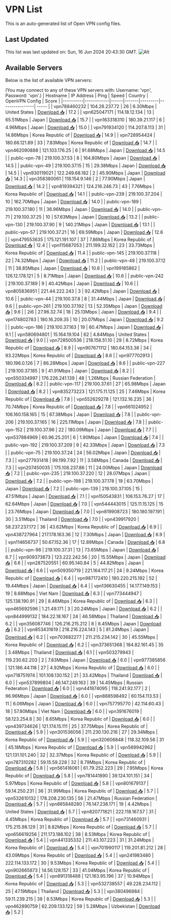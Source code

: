 # VPN List

This is an auto-generated list of Open VPN config files.

## Last Updated

This list was last updated on: Sun, 16 Jun 2024 20:43:30 GMT.
![Alt](https://repobeats.axiom.co/api/embed/186b98318ef1479477931607c1ad7d823f12451f.svg "Repobeats analytics image")

## Available Servers

Below is the list of available VPN servers:

(You may connect to any of these VPN servers with: Username: 'vpn', Password: 'vpn'.)
| Hostname | IP Address | Ping | Speed | Country | OpenVPN Config | Score |
|----------|------------|------|-------|---------|----------------| ----- |
| vpn788460232 | 104.28.237.72 | 26 | 6.30Mbps | United States | [Download 📥](./configs/server_0_US.ovpn) | 17.2 |
| vpn625047171 | 114.18.12.134 | 13 | 65.51Mbps | Japan | [Download 📥](./configs/server_1_JP.ovpn) | 15.7 |
| vpn163318310 | 180.39.21.117 | 6 | 4.96Mbps | Japan | [Download 📥](./configs/server_2_JP.ovpn) | 15.0 |
| vpn791934120 | 114.207.8.113 | 31 | 14.86Mbps | Korea Republic of | [Download 📥](./configs/server_3_KR.ovpn) | 14.9 |
| vpn728954424 | 180.66.121.89 | 33 | 7.83Mbps | Korea Republic of | [Download 📥](./configs/server_4_KR.ovpn) | 14.7 |
| vpn462090888 | 121.103.176.25 | 6 | 91.68Mbps | Japan | [Download 📥](./configs/server_5_JP.ovpn) | 14.5 |
| public-vpn-78 | 219.100.37.53 | 8 | 164.80Mbps | Japan | [Download 📥](./configs/server_6_JP.ovpn) | 14.5 |
| public-vpn-49 | 219.100.37.15 | 15 | 29.38Mbps | Japan | [Download 📥](./configs/server_7_JP.ovpn) | 14.5 |
| vpn930119021 | 122.249.68.182 | 2 | 45.90Mbps | Japan | [Download 📥](./configs/server_8_JP.ovpn) | 14.3 |
| vpn358380061 | 118.154.9.146 | 2 | 77.90Mbps | Japan | [Download 📥](./configs/server_9_JP.ovpn) | 14.2 |
| vpn819394321 | 124.216.246.73 | 43 | 7.76Mbps | Korea Republic of | [Download 📥](./configs/server_10_KR.ovpn) | 14.1 |
| public-vpn-239 | 219.100.37.204 | 10 | 162.70Mbps | Japan | [Download 📥](./configs/server_11_JP.ovpn) | 14.0 |
| public-vpn-189 | 219.100.37.180 | 11 | 36.96Mbps | Japan | [Download 📥](./configs/server_12_JP.ovpn) | 14.0 |
| public-vpn-71 | 219.100.37.25 | 10 | 57.63Mbps | Japan | [Download 📥](./configs/server_13_JP.ovpn) | 13.2 |
| public-vpn-130 | 219.100.37.90 | 9 | 140.21Mbps | Japan | [Download 📥](./configs/server_14_JP.ovpn) | 13.1 |
| public-vpn-57 | 219.100.37.21 | 16 | 69.59Mbps | Japan | [Download 📥](./configs/server_15_JP.ovpn) | 12.6 |
| vpn479553635 | 175.121.191.107 | 37 | 7.86Mbps | Korea Republic of | [Download 📥](./configs/server_16_KR.ovpn) | 12.4 |
| vpn115687053 | 211.199.32.162 | 23 | 33.73Mbps | Korea Republic of | [Download 📥](./configs/server_17_KR.ovpn) | 11.4 |
| public-vpn-145 | 219.100.37.118 | 22 | 74.32Mbps | Japan | [Download 📥](./configs/server_18_JP.ovpn) | 11.2 |
| public-vpn-48 | 219.100.37.12 | 11 | 38.85Mbps | Japan | [Download 📥](./configs/server_19_JP.ovpn) | 10.6 |
| vpn199185862 | 126.12.178.121 | 5 | 8.71Mbps | Japan | [Download 📥](./configs/server_20_JP.ovpn) | 10.6 |
| public-vpn-242 | 219.100.37.189 | 9 | 40.42Mbps | Japan | [Download 📥](./configs/server_21_JP.ovpn) | 10.6 |
| vpn805836951 | 221.44.222.243 | 3 | 92.42Mbps | Japan | [Download 📥](./configs/server_22_JP.ovpn) | 10.6 |
| public-vpn-44 | 219.100.37.8 | 8 | 31.44Mbps | Japan | [Download 📥](./configs/server_23_JP.ovpn) | 9.6 |
| public-vpn-261 | 219.100.37.192 | 13 | 52.35Mbps | Japan | [Download 📥](./configs/server_24_JP.ovpn) | 9.6 |
| 2i6 | 27.96.32.74 | 18 | 25.13Mbps | Japan | [Download 📥](./configs/server_25_JP.ovpn) | 9.4 |
| vpn174802783 | 180.16.209.35 | 10 | 20.07Mbps | Japan | [Download 📥](./configs/server_26_JP.ovpn) | 9.2 |
| public-vpn-186 | 219.100.37.163 | 19 | 60.47Mbps | Japan | [Download 📥](./configs/server_27_JP.ovpn) | 9.1 |
| vpn580694801 | 15.164.19.104 | 62 | 4.84Mbps | United States | [Download 📥](./configs/server_28_US.ovpn) | 9.0 |
| vpn728500536 | 218.158.51.10 | 29 | 8.72Mbps | Korea Republic of | [Download 📥](./configs/server_29_KR.ovpn) | 8.9 |
| vpn907671112 | 180.64.153.38 | 34 | 93.22Mbps | Korea Republic of | [Download 📥](./configs/server_30_KR.ovpn) | 8.6 |
| vpn977702913 | 180.196.0.126 | 7 | 86.28Mbps | Japan | [Download 📥](./configs/server_31_JP.ovpn) | 8.6 |
| public-vpn-227 | 219.100.37.185 | 9 | 41.91Mbps | Japan | [Download 📥](./configs/server_32_JP.ovpn) | 8.2 |
| vpn550334997 | 176.226.241.139 | 48 | 1.26Mbps | Russian Federation | [Download 📥](./configs/server_33_RU.ovpn) | 8.2 |
| public-vpn-117 | 219.100.37.61 | 27 | 65.98Mbps | Japan | [Download 📥](./configs/server_34_JP.ovpn) | 8.2 |
| vpn835273223 | 121.175.11.125 | 25 | 7.46Mbps | Korea Republic of | [Download 📥](./configs/server_35_KR.ovpn) | 7.8 |
| vpn552629278 | 121.132.16.235 | 36 | 70.74Mbps | Korea Republic of | [Download 📥](./configs/server_36_KR.ovpn) | 7.8 |
| vpn661024952 | 106.160.158.165 | 15 | 67.38Mbps | Japan | [Download 📥](./configs/server_37_JP.ovpn) | 7.8 |
| public-vpn-206 | 219.100.37.165 | 16 | 225.11Mbps | Japan | [Download 📥](./configs/server_38_JP.ovpn) | 7.8 |
| public-vpn-152 | 219.100.37.96 | 22 | 180.09Mbps | Japan | [Download 📥](./configs/server_39_JP.ovpn) | 7.7 |
| vpn537884969 | 60.96.25.201 | 6 | 1.90Mbps | Japan | [Download 📥](./configs/server_40_JP.ovpn) | 7.4 |
| public-vpn-192 | 219.100.37.209 | 9 | 42.33Mbps | Japan | [Download 📥](./configs/server_41_JP.ovpn) | 7.3 |
| public-vpn-75 | 219.100.37.24 | 24 | 56.02Mbps | Japan | [Download 📥](./configs/server_42_JP.ovpn) | 7.3 |
| vpn277931418 | 99.199.7.92 | 11 | 3.58Mbps | Canada | [Download 📥](./configs/server_43_CA.ovpn) | 7.3 |
| vpn207450035 | 175.108.237.86 | 11 | 24.00Mbps | Japan | [Download 📥](./configs/server_44_JP.ovpn) | 7.2 |
| public-vpn-235 | 219.100.37.220 | 12 | 28.07Mbps | Japan | [Download 📥](./configs/server_45_JP.ovpn) | 7.2 |
| public-vpn-198 | 219.100.37.178 | 19 | 63.70Mbps | Japan | [Download 📥](./configs/server_46_JP.ovpn) | 7.2 |
| public-vpn-139 | 219.100.37.105 | 15 | 47.51Mbps | Japan | [Download 📥](./configs/server_47_JP.ovpn) | 7.1 |
| vpn150543831 | 106.153.76.27 | 17 | 62.64Mbps | Japan | [Download 📥](./configs/server_48_JP.ovpn) | 7.0 |
| vpn544443015 | 125.11.15.125 | 15 | 23.76Mbps | Japan | [Download 📥](./configs/server_49_JP.ovpn) | 7.0 |
| vpn819908723 | 180.180.197.191 | 30 | 3.51Mbps | Thailand | [Download 📥](./configs/server_50_TH.ovpn) | 7.0 |
| vpn439917920 | 58.237.237.172 | 36 | 43.62Mbps | Korea Republic of | [Download 📥](./configs/server_51_KR.ovpn) | 6.9 |
| vpn438727964 | 217.178.163.36 | 12 | 7.30Mbps | Japan | [Download 📥](./configs/server_52_JP.ovpn) | 6.9 |
| vpn114656737 | 50.67.152.36 | 17 | 12.89Mbps | Canada | [Download 📥](./configs/server_53_CA.ovpn) | 6.8 |
| public-vpn-98 | 219.100.37.31 | 13 | 73.65Mbps | Japan | [Download 📥](./configs/server_54_JP.ovpn) | 6.7 |
| vpn909373673 | 123.222.242.56 | 20 | 15.55Mbps | Japan | [Download 📥](./configs/server_55_JP.ovpn) | 6.6 |
| vpn287520551 | 60.95.140.84 | 5 | 44.82Mbps | Japan | [Download 📥](./configs/server_56_JP.ovpn) | 6.6 |
| vpn509350719 | 221.164.117.21 | 24 | 9.24Mbps | Korea Republic of | [Download 📥](./configs/server_57_KR.ovpn) | 6.4 |
| vpn987172410 | 180.220.215.192 | 52 | 19.44Mbps | Japan | [Download 📥](./configs/server_58_JP.ovpn) | 6.4 |
| vpn136630455 | 14.177.149.153 | 19 | 8.68Mbps | Viet Nam | [Download 📥](./configs/server_59_VN.ovpn) | 6.3 |
| vpn773444947 | 125.138.190.91 | 29 | 8.46Mbps | Korea Republic of | [Download 📥](./configs/server_60_KR.ovpn) | 6.3 |
| vpn465692596 | 1.21.49.171 | 3 | 20.24Mbps | Japan | [Download 📥](./configs/server_61_JP.ovpn) | 6.2 |
| vpn844999132 | 184.22.18.167 | 24 | 46.58Mbps | Thailand | [Download 📥](./configs/server_62_TH.ovpn) | 6.2 |
| vpn356087746 | 126.216.215.212 | 8 | 8.45Mbps | Japan | [Download 📥](./configs/server_63_JP.ovpn) | 6.2 |
| vpn853431619 | 218.216.224.143 | 5 | 81.24Mbps | Japan | [Download 📥](./configs/server_64_JP.ovpn) | 6.2 |
| vpn703682277 | 211.215.234.142 | 30 | 45.55Mbps | Korea Republic of | [Download 📥](./configs/server_65_KR.ovpn) | 6.2 |
| vpn373651368 | 184.82.161.45 | 35 | 3.48Mbps | Thailand | [Download 📥](./configs/server_66_TH.ovpn) | 6.1 |
| vpn503279943 | 119.230.62.203 | 2 | 7.83Mbps | Japan | [Download 📥](./configs/server_67_JP.ovpn) | 6.0 |
| vpn977385856 | 121.186.44.118 | 27 | 4.92Mbps | Korea Republic of | [Download 📥](./configs/server_68_KR.ovpn) | 6.0 |
| vpn718751974 | 101.108.130.152 | 21 | 33.42Mbps | Thailand | [Download 📥](./configs/server_69_TH.ovpn) | 6.0 |
| vpn537899804 | 46.147.249.163 | 39 | 14.45Mbps | Russian Federation | [Download 📥](./configs/server_70_RU.ovpn) | 6.0 |
| vpn441874095 | 118.241.92.177 | 2 | 96.96Mbps | Japan | [Download 📥](./configs/server_71_JP.ovpn) | 6.0 |
| vpn888598492 | 60.154.113.53 | 11 | 6.06Mbps | Japan | [Download 📥](./configs/server_72_JP.ovpn) | 6.0 |
| vpn757795770 | 42.114.60.43 | 18 | 57.80Mbps | Viet Nam | [Download 📥](./configs/server_73_VN.ovpn) | 6.0 |
| vpn391676019 | 58.123.254.8 | 30 | 8.65Mbps | Korea Republic of | [Download 📥](./configs/server_74_KR.ovpn) | 6.0 |
| vpn439734626 | 121.174.15.111 | 25 | 37.75Mbps | Korea Republic of | [Download 📥](./configs/server_75_KR.ovpn) | 5.9 |
| vpn301536056 | 211.230.130.216 | 27 | 29.34Mbps | Korea Republic of | [Download 📥](./configs/server_76_KR.ovpn) | 5.9 |
| vpn320606848 | 118.32.109.56 | 31 | 45.18Mbps | Korea Republic of | [Download 📥](./configs/server_77_KR.ovpn) | 5.9 |
| vpn569942962 | 121.131.101.240 | 32 | 32.37Mbps | Korea Republic of | [Download 📥](./configs/server_78_KR.ovpn) | 5.9 |
| vpn787310282 | 59.15.59.228 | 32 | 8.79Mbps | Korea Republic of | [Download 📥](./configs/server_79_KR.ovpn) | 5.8 |
| vpn561416061 | 61.79.252.223 | 29 | 7.95Mbps | Korea Republic of | [Download 📥](./configs/server_80_KR.ovpn) | 5.8 |
| vpn781441890 | 39.124.101.151 | 34 | 5.97Mbps | Korea Republic of | [Download 📥](./configs/server_81_KR.ovpn) | 5.8 |
| vpn801679137 | 59.14.250.231 | 36 | 31.99Mbps | Korea Republic of | [Download 📥](./configs/server_82_KR.ovpn) | 5.7 |
| vpn532610132 | 178.208.230.135 | 56 | 21.47Mbps | Russian Federation | [Download 📥](./configs/server_83_RU.ovpn) | 5.7 |
| vpn865848280 | 76.147.238.171 | 19 | 4.42Mbps | United States | [Download 📥](./configs/server_84_US.ovpn) | 5.7 |
| vpn820771821 | 222.118.167.57 | 31 | 4.45Mbps | Korea Republic of | [Download 📥](./configs/server_85_KR.ovpn) | 5.7 |
| vpn731460931 | 175.215.98.129 | 31 | 8.82Mbps | Korea Republic of | [Download 📥](./configs/server_86_KR.ovpn) | 5.7 |
| vpn656619256 | 211.173.186.102 | 38 | 8.53Mbps | Korea Republic of | [Download 📥](./configs/server_87_KR.ovpn) | 5.4 |
| vpn441335332 | 211.43.107.223 | 31 | 31.24Mbps | Korea Republic of | [Download 📥](./configs/server_88_KR.ovpn) | 5.4 |
| vpn701990117 | 119.201.81.212 | 28 | 43.09Mbps | Korea Republic of | [Download 📥](./configs/server_89_KR.ovpn) | 5.4 |
| vpn241983480 | 222.114.133.172 | 30 | 9.53Mbps | Korea Republic of | [Download 📥](./configs/server_90_KR.ovpn) | 5.4 |
| vpn902665873 | 14.56.128.157 | 33 | 41.04Mbps | Korea Republic of | [Download 📥](./configs/server_91_KR.ovpn) | 5.4 |
| vpn891318488 | 121.163.95.196 | 37 | 10.94Mbps | Korea Republic of | [Download 📥](./configs/server_92_KR.ovpn) | 5.3 |
| vpn532738557 | 49.228.234.112 | 25 | 47.19Mbps | Thailand | [Download 📥](./configs/server_93_TH.ovpn) | 5.3 |
| vpn380496884 | 59.11.239.215 | 38 | 8.53Mbps | Korea Republic of | [Download 📥](./configs/server_94_KR.ovpn) | 5.3 |
| vpn462890759 | 62.209.133.122 | 59 | 5.28Mbps | Uzbekistan | [Download 📥](./configs/server_95_UZ.ovpn) | 5.2 |
